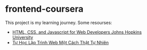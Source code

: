 # frontend-coursera
This project is my learning journey. 
Some resourses:
- [HTML, CSS, and Javascript for Web Developers Johns Hopkins University](https://www.coursera.org/learn/html-css-javascript-for-web-developers/home/welcome)
- [Tự Học Lập Trình Web Một Cách Thật Tự Nhiên](https://viblo.asia/s/huong-dan-co-ban-tu-hoc-lap-trinh-web-mot-cach-that-tu-nhien-Wj53OQQP56m)
